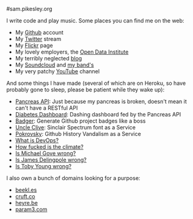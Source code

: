 #sam.pikesley.org

I write code and play music. Some places you can find me on the web:

* My [Github](https://github.com/pikesley) account
* My [Twitter](https://twitter.com/pikesley) stream
* My [Flickr](http://www.flickr.com/photos/pikesley/) page
* My lovely employers, the [Open Data Institute](http://theodi.org/team/sam-pikesley)
* My terribly neglected [blog](http://org.orgraphone.org/)
* My [Soundcloud](https://soundcloud.com/pikesley) and [my band's](https://soundcloud.com/rawfunkmaharishi)
* My very patchy [YouTube](https://www.youtube.com/user/pikesley/videos) channel

And some things I have made (several of which are on Heroku, so have probably gone to sleep, please be patient while they wake up):

* [Pancreas API](http://pancreas-api.herokuapp.com/): Just because my pancreas is broken, doesn't mean it can't have a RESTful API
* [Diabetes Dashboard](http://pikesley.github.io/diabetes-dashboard/): Dashing dashboard fed by the Pancreas API
* [Badger](http://pikesley.github.io/badger/): Generate Github project badges like a boss
* [Uncle Clive](http://uncleclive.herokuapp.com/): Sinclair Spectrum font as a Service
* [Pokrovsky](http://pokrovsky.herokuapp.com/): Github History Vandalism as a Service
* [What is DevOps?](http://whatisdevops.com/)
* [How fucked is the climate?](http://howfuckedistheclimate.com/)
* [Is Michael Gove wrong?](http://ismichaelgovewrong.info/)
* [Is James Delingpole wrong?](http://isjamesdelingpolewrong.info/)
* [Is Toby Young wrong?](http://istobyyoungwrong.info/)

I also own a bunch of domains looking for a purpose:

* [beekl.es](http://beekl.es)
* [cruft.co](http://cruft.co)
* [heyre.be](http://heyre.be)
* [param3.com](http://param3.com)
